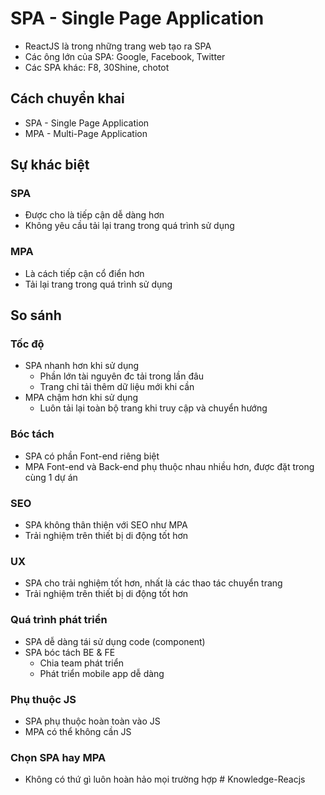 # SPA - Single Page Application
- ReactJS là trong những trang web tạo ra SPA
- Các ông lớn của SPA: Google, Facebook, Twitter
- Các SPA khác: F8, 30Shine, chotot
## Cách chuyển khai
- SPA - Single Page Application
- MPA - Multi-Page Application
## Sự khác biệt
### SPA
- Được cho là tiếp cận dễ dàng hơn
- Không yêu cầu tải lại trang trong quá trình sử dụng
### MPA 
- Là cách tiếp cận cổ điển hơn
- Tải lại trang trong quá trình sử dụng
## So sánh
### Tốc độ
- SPA nhanh hơn khi sử dụng
    - Phần lớn tài nguyên đc tải trong lần đâu
    - Trang chỉ tải thêm dữ liệu mới khi cần
- MPA chậm hơn khi sử dụng
    - Luôn tải lại toàn bộ trang khi truy cập và chuyển hướng
### Bóc tách
- SPA có phần Font-end riêng biệt
- MPA Font-end và Back-end phụ thuộc nhau nhiều hơn, được đặt trong cùng 1 dự án
### SEO 
- SPA không thân thiện với SEO như MPA
- Trải nghiệm trên thiết bị di động tốt hơn
### UX 
- SPA cho trải nghiệm tốt hơn, nhất là các thao tác chuyển trang
- Trải nghiệm trên thiết bị di động tốt hơn
### Quá trình phát triển
- SPA dễ dàng tái sử dụng code (component)
- SPA bóc tách BE & FE
    - Chia team phát triển
    - Phát triển mobile app dễ dàng
### Phụ thuộc JS
- SPA phụ thuộc hoàn toàn vào JS
- MPA có thể không cần JS
### Chọn SPA hay MPA
- Không có thứ gì luôn hoàn hảo mọi trường hợp
#   K n o w l e d g e - R e a c j s  
 